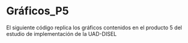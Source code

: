 # Gráficos_P5
El siguiente código replica los gráficos contenidos en el producto 5 del estudio de implementación de la UAD-DISEL
